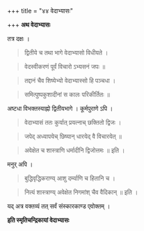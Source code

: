 +++
title = "४४ वेदाभ्यासः"

+++
**अथ वेदाभ्यासः**

तत्र दक्षः ।

> द्वितीये च तथा भागे वेदाभ्यासो विधीयते ।

> वेदस्वीकरणं पूर्वं विचारो ऽभ्यसनं जपः ॥

> तद्दानं चैव शिष्येभ्यो वेदाभ्यास्सो हि पञ्चधा ।

> समित्पुष्पकुशादीनां स कालः परिकीर्तितः ॥

अष्टधा विभक्तस्याह्नो द्वितीयभागे । कूर्मपुराणे ऽपि ।

> वेदाभ्यासं ततः कुर्यात् प्रयत्नाच् छक्तितो द्विजः ।

> जपेद् अध्यापयेच् छिष्यान् धारयेद् वै विचारयेत् ॥

> अवेक्षेत च शास्त्राणि धर्मादीनि द्विजोत्तमः ॥ इति ।

मनुर् अपि ।

> बुद्धिवृद्धिकराण्य् आशु दर्म्याणि च हितानि च ।

> नित्यं शास्त्राण्य् अवेक्षेत निगमांश् चैव वैदिकान् ॥ इति ।

यद् अत्र वक्तव्यं तत् सर्वं संस्कारकाण्ड एवोक्तम् । 

**इति स्मृतिचन्द्रिकायां वेदाभ्यासः**
